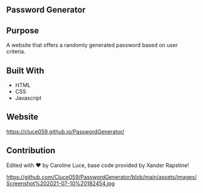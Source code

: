 ## Password Generator

## Purpose
A website that offers a randomly generated password based on user criteria.

## Built With 
* HTML
* CSS
* Javascript

## Website
https://cluce059.github.io/PasswordGenerator/ 

## Contribution
Edited with ❤️ by Caroline Luce, base code provided by  Xander Rapstine!

https://github.com/Cluce059/PasswordGenerator/blob/main/assets/images/Screenshot%202021-07-10%20182454.jpg
